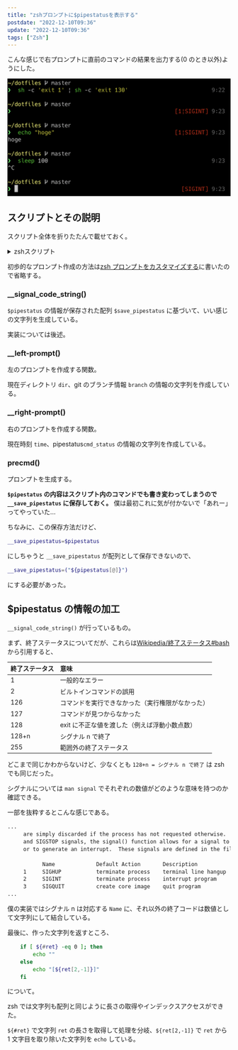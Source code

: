 ```yaml
---
title: "zshプロンプトに$pipestatusを表示する"
postdate: "2022-12-10T09:36"
update: "2022-12-10T09:36"
tags: ["Zsh"]
---
```


こんな感じで右プロンプトに直前のコマンドの結果を出力する(0 のとき以外)ようにした。

![プロンプト](./prompt.png)

## スクリプトとその説明

スクリプト全体を折りたたんで載せておく。

<details>
<summary>zshスクリプト</summary>

```zsh
__signal_code_string() {
    local ret=""
    for STATUS in $__save_pipestatus;
    do
        # man signal
        case $STATUS in
            0  ) ;;
            129) ret="${ret}|SIGHUP"   ;;   # terminate process    terminal line hangup
            130) ret="${ret}|SIGINT"   ;;   # terminate process    interrupt program
            131) ret="${ret}|SIGQUIT"  ;;   # create core image    quit program
            132) ret="${ret}|SIGILL"   ;;   # create core image    illegal instruction
            133) ret="${ret}|SIGTRAP"  ;;   # create core image    trace trap
            134) ret="${ret}|SIGABRT"  ;;   # create core image    abort program (formerly SIGIOT)
            135) ret="${ret}|SIGEMT"   ;;   # create core image    emulate instruction executed
            136) ret="${ret}|SIGFPE"   ;;   # create core image    floating-point exception
            137) ret="${ret}|SIGKILL"  ;;   # terminate process    kill program
            138) ret="${ret}|SIGBUS"   ;;   # create core image    bus error
            139) ret="${ret}|SIGSEGV"  ;;   # create core image    segmentation violation
            140) ret="${ret}|SIGSYS"   ;;   # create core image    non-existent system call invoked
            141) ret="${ret}|SIGPIPE"  ;;   # terminate process    write on a pipe with no reader
            142) ret="${ret}|SIGALRM"  ;;   # terminate process    real-time timer expired
            143) ret="${ret}|SIGTERM"  ;;   # terminate process    software termination signal
            144) ret="${ret}|SIGURG"   ;;   # discard signal       urgent condition present on socket
            145) ret="${ret}|SIGSTOP"  ;;   # stop process         stop (cannot be caught or ignored)
            146) ret="${ret}|SIGTSTP"  ;;   # stop process         stop signal generated from keyboard
            147) ret="${ret}|SIGCONT"  ;;   # discard signal       continue after stop
            148) ret="${ret}|SIGCHLD"  ;;   # discard signal       child status has changed
            149) ret="${ret}|SIGTTIN"  ;;   # stop process         background read attempted from control terminal
            150) ret="${ret}|SIGTTOU"  ;;   # stop process         background write attempted to control terminal
            151) ret="${ret}|SIGIO"    ;;   # discard signal       I/O is possible on a descriptor (see fcntl(2))
            152) ret="${ret}|SIGXCPU"  ;;   # terminate process    cpu time limit exceeded (see setrlimit(2))
            153) ret="${ret}|SIGXFSZ"  ;;   # terminate process    file size limit exceeded (see setrlimit(2))
            154) ret="${ret}|SIGVTALRM";;   # terminate process    virtual time alarm (see setitimer(2))
            155) ret="${ret}|SIGPROF"  ;;   # terminate process    profiling timer alarm (see setitimer(2))
            156) ret="${ret}|SIGWINCH" ;;   # discard signal       Window size change
            157) ret="${ret}|SIGINFO"  ;;   # discard signal       status request from keyboard
            158) ret="${ret}|SIGUSR1"  ;;   # terminate process    User defined signal 1
            159) ret="${ret}|SIGUSR2"  ;;   # terminate process    User defined signal 2
            *  ) ret="${ret}|${STATUS}";;
        esac
    done

    if [ ${#ret} -eq 0 ]; then
        echo ""
    else
        echo "[${ret[2,-1]}]"
    fi
}

__left-prompt() {
  local dir="%F{11}%~%f"
  local next="%F{47}❯%f "

  if [ `git rev-parse --is-inside-work-tree 2> /dev/null` ]; then
    local branch_name=`git rev-parse --abbrev-ref HEAD 2> /dev/null`
    local branch="%F{250} ${branch_name}%f"
    echo -e "\n${dir} ${branch}\n${next}"
  else
    echo -e "\n${dir}\n${next}"
  fi
}
__right-prompt() {
  local time="%F{242}%T%f"
  local cmd_status="%F{1}`__signal_code_string`%f"
  echo "${cmd_status} ${time}"
}

precmd() {
  __save_pipestatus=("${pipestatus[@]}")
  PROMPT=`__left-prompt`
  RPROMPT=`__right-prompt`
}
```

</details>

初歩的なプロンプト作成の方法は[zsh プロンプトをカスタマイズする](../zsh-prompt-custom/)に書いたので省略する。

### \_\_signal_code_string()

`$pipestatus` の情報が保存された配列 `$save_pipestatus` に基づいて、いい感じの文字列を生成している。

実装については後述。

### \_\_left-prompt()

左のプロンプトを作成する関数。

現在ディレクトリ `dir`、git のブランチ情報 `branch` の情報の文字列を作成している。

### \_\_right-prompt()

右のプロンプトを作成する関数。

現在時刻 `time`、pipestatus`cmd_status` の情報の文字列を作成している。

### precmd()

プロンプトを生成する。

**`$pipestatus` の内容はスクリプト内のコマンドでも書き変わってしまうので `__save_pipestatus` に保存しておく。**
僕は最初これに気が付かないで「あれー」ってやっていた...

ちなみに、この保存方法だけど、

```zsh
__save_pipestatus=$pipestatus
```

にしちゃうと `__save_pipestatus` が配列として保存できないので、

```zsh
__save_pipestatus=("${pipestatus[@]}")
```

にする必要があった。

## $pipestatus の情報の加工

`__signal_code_string()` が行っているもの。

まず、終了ステータスについてだが、これらは[Wikipedia/終了ステータス#bash](https://ja.wikipedia.org/wiki/%E7%B5%82%E4%BA%86%E3%82%B9%E3%83%86%E3%83%BC%E3%82%BF%E3%82%B9#bash)から引用すると、

| 終了ステータス | 意味                                             |
| :------------- | :----------------------------------------------- |
| 1              | 一般的なエラー                                   |
| 2              | ビルトインコマンドの誤用                         |
| 126            | コマンドを実行できなかった（実行権限がなかった） |
| 127            | コマンドが見つからなかった                       |
| 128            | exit に不正な値を渡した（例えば浮動小数点数）    |
| 128+n          | シグナル n で終了                                |
| 255            | 範囲外の終了ステータス                           |

どこまで同じかわからないけど、少なくとも `128+n = シグナル n で終了` は zsh でも同じだった。

シグナルについては `man signal` でそれぞれの数値がどのような意味を持つのか確認できる。

一部を抜粋するとこんな感じである。

```txt
...
     are simply discarded if the process has not requested otherwise.  Except for the SIGKILL
     and SIGSTOP signals, the signal() function allows for a signal to be caught, to be ignored,
     or to generate an interrupt.  These signals are defined in the file <signal.h>:

           Name             Default Action       Description
     1     SIGHUP           terminate process    terminal line hangup
     2     SIGINT           terminate process    interrupt program
     3     SIGQUIT          create core image    quit program
...
```

僕の実装ではシグナル n は対応する `Name` に、それ以外の終了コードは数値として文字列にして結合している。

最後に、作った文字列を返すところ、

```zsh
    if [ ${#ret} -eq 0 ]; then
        echo ""
    else
        echo "[${ret[2,-1]}]"
    fi
```

について。

zsh では文字列も配列と同じように長さの取得やインデックスアクセスができた。

`${#ret}` で文字列 `ret` の長さを取得して処理を分岐、`${ret[2,-1]}` で `ret` から 1 文字目を取り除いた文字列を `echo` している。
